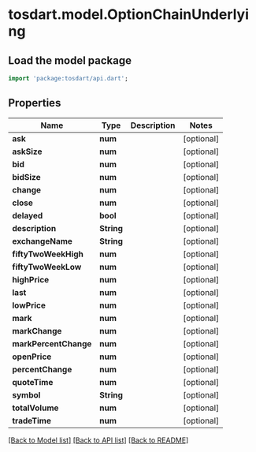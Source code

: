 # tosdart.model.OptionChainUnderlying

## Load the model package
```dart
import 'package:tosdart/api.dart';
```

## Properties
Name | Type | Description | Notes
------------ | ------------- | ------------- | -------------
**ask** | **num** |  | [optional] 
**askSize** | **num** |  | [optional] 
**bid** | **num** |  | [optional] 
**bidSize** | **num** |  | [optional] 
**change** | **num** |  | [optional] 
**close** | **num** |  | [optional] 
**delayed** | **bool** |  | [optional] 
**description** | **String** |  | [optional] 
**exchangeName** | **String** |  | [optional] 
**fiftyTwoWeekHigh** | **num** |  | [optional] 
**fiftyTwoWeekLow** | **num** |  | [optional] 
**highPrice** | **num** |  | [optional] 
**last** | **num** |  | [optional] 
**lowPrice** | **num** |  | [optional] 
**mark** | **num** |  | [optional] 
**markChange** | **num** |  | [optional] 
**markPercentChange** | **num** |  | [optional] 
**openPrice** | **num** |  | [optional] 
**percentChange** | **num** |  | [optional] 
**quoteTime** | **num** |  | [optional] 
**symbol** | **String** |  | [optional] 
**totalVolume** | **num** |  | [optional] 
**tradeTime** | **num** |  | [optional] 

[[Back to Model list]](../README.md#documentation-for-models) [[Back to API list]](../README.md#documentation-for-api-endpoints) [[Back to README]](../README.md)


